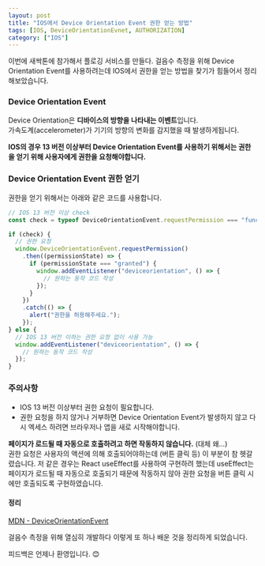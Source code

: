 ```yaml
---
layout: post
title: "IOS에서 Device Orientation Event 권한 얻는 방법"
tags: [IOS, DeviceOrientationEvnet, AUTHORIZATION]
category: ["IOS"]
---
```


이번에 새싹톤에 참가해서 플로깅 서비스를 만들다. 걸음수 측정을 위해 Device Orientation Event를 사용하려는데 IOS에서 권한을 얻는 방법을 찾기가 힘들어서 정리해보았습니다. <br />

### Device Orientation Event

Device Orientation은 **디바이스의 방향을 나타내는 이벤트**입니다. <br />
가속도계(accelerometer)가 기기의 방향의 변화를 감지했을 때 발생하게됩니다.

**IOS의 경우 13 버전 이상부터 Device Orientation Event를 사용하기 위해서는 권한을 얻기 위해 사용자에게 권한을 요청해야합니다.**

### Device Orientation Event 권한 얻기

권한을 얻기 위해서는 아래와 같은 코드를 사용합니다.

```javascript
// IOS 13 버전 이상 check
const check = typeof DeviceOrientationEvent.requestPermission === "function";

if (check) {
  // 권한 요청
  window.DeviceOrientationEvent.requestPermission()
    .then((permissionState) => {
      if (permissionState === "granted") {
        window.addEventListener("deviceorientation", () => {
          // 원하는 동작 코드 작성
        });
      }
    })
    .catch(() => {
      alert("권한을 허용해주세요.");
    });
} else {
  // IOS 13 버전 이하는 권한 요청 없이 사용 가능
  window.addEventListener("deviceorientation", () => {
    // 원하는 동작 코드 작성
  });
}
```

### 주의사항

- IOS 13 버전 이상부터 권한 요청이 필요합니다.
- 권한 요청을 하지 않거나 거부하면 Device Orientation Event가 발생하지 않고 다시 엑세스 하려면 브라우저나 앱을 새로 시작해야합니다.

**페이지가 로드될 때 자동으로 호출하려고 하면 작동하지 않습니다.** (대체 왜...) <br />
권한 요청은 사용자의 액션에 의해 호출되어야하는데 (버튼 클릭 등) 이 부분이 참 헷갈렸습니다. 저 같은 경우는 React useEffect를 사용하여 구현하려 했는데 useEffect는 페이지가 로드될 때 자동으로 호출되기 때문에 작동하지 않아 권한 요청을 버튼 클릭 시에만 호출되도록 구현하였습니다.

#### 정리

[MDN - DeviceOrientationEvent](https://developer.mozilla.org/en-US/docs/Web/API/DeviceOrientationEvent)

걸음수 측정을 위해 열심히 개발하다 이렇게 또 하나 배운 것을 정리하게 되었습니다. <br />

피드백은 언제나 환영입니다. 😊
